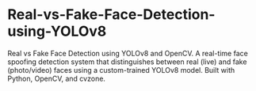 # Real-vs-Fake-Face-Detection-using-YOLOv8
Real vs Fake Face Detection using YOLOv8 and OpenCV. A real-time face spoofing detection system that distinguishes between real (live) and fake (photo/video) faces using a custom-trained YOLOv8 model. Built with Python, OpenCV, and cvzone.

